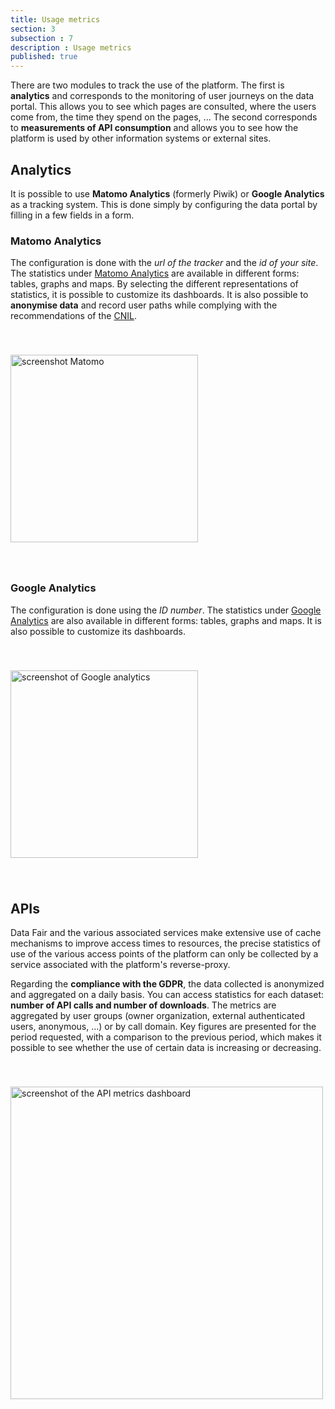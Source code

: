 ```yaml
---
title: Usage metrics
section: 3
subsection : 7
description : Usage metrics
published: true
---
```


There are two modules to track the use of the platform. The first is **analytics** and corresponds to the monitoring of user journeys on the data portal. This allows you to see which pages are consulted, where the users come from, the time they spend on the pages, ... The second corresponds to **measurements of API consumption** and allows you to see how the platform is used by other information systems or external sites.

## Analytics

It is possible to use **Matomo Analytics** (formerly Piwik) or **Google Analytics** as a tracking system. This is done simply by configuring the data portal by filling in a few fields in a form.

### Matomo Analytics

The configuration is done with the *url of the tracker* and the *id of your site*. The statistics under [Matomo Analytics](https://fr.matomo.org/) are available in different forms: tables, graphs and maps. By selecting the different representations of statistics, it is possible to customize its dashboards. It is also possible to **anonymise data** and record user paths while complying with the recommendations of the [CNIL](https://www.cnil.fr/professionnel).

<img src="./images/functional-presentation/matomo.jpg"
     height="300" style="margin:40px auto;" alt="screenshot Matomo" />

### Google Analytics

The configuration is done using the *ID number*. The statistics under [Google Analytics](https://analytics.google.com/) are also available in different forms: tables, graphs and maps. It is also possible to customize its dashboards.

<img src="./images/functional-presentation/google-analytics.jpg"
     height="300" style="margin:40px auto;" alt="screenshot of Google analytics" />


## APIs

Data Fair and the various associated services make extensive use of cache mechanisms to improve access times to resources, the precise statistics of use of the various access points of the platform can only be collected by a service associated with the platform's reverse-proxy.

Regarding the **compliance with the GDPR**, the data collected is anonymized and aggregated on a daily basis. You can access statistics for each dataset: **number of API calls and number of downloads**. The metrics are aggregated by user groups (owner organization, external authenticated users, anonymous, ...) or by call domain. Key figures are presented for the period requested, with a comparison to the previous period, which makes it possible to see whether the use of certain data is increasing or decreasing.

<img src="./images/functional-presentation/metrics.jpg"
     height="500" style="margin:40px auto;" alt="screenshot of the API metrics dashboard" />
